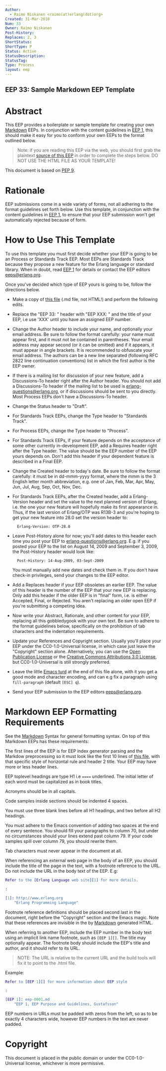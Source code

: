 ```yaml
---
Author:
  - Raimo Niskanen <raimo(at)erlang(dot)org>
Created: 31-Mar-2010
Num: 33
Owner: Raimo Niskanen
Post-History: 
Replaces: 2, 3
ShortStatus: 
ShortType: P
Status: Active
StatusDescription: 
StatusTag: 
Type: Process
layout: eep
---
```

EEP 33: Sample Markdown EEP Template
----

Abstract
========

This EEP provides a boilerplate or sample template for creating your own
[Markdown][] EEPs. In conjunction with the content guidelines in [EEP 1][],
this should make it easy for you to conform your own EEPs to the format
outlined below.

> Note: if you are reading this EEP via the web, you should first
> grab the plaintext [source of this EEP][eep.md] in order to complete the
> steps below.  DO NOT USE THE HTML FILE AS YOUR TEMPLATE!

This document is based on [PEP 9][].

Rationale
=========

EEP submissions come in a wide variety of forms, not all adhering to the
format guidelines set forth below.  Use this template, in conjunction with
the content guidelines in [EEP 1][], to ensure that your EEP submission
won't get automatically rejected because of form.

How to Use This Template
========================

To use this template you must first decide whether your EEP is going to be
an Process or Standards Track EEP.  Most EEPs are Standards Track because
they propose a new feature for the Erlang language or standard library.
When in doubt, read [EEP 1][] for details or contact the EEP editors
<eeps@erlang.org>.

Once you've decided which type of EEP yours is going to be, follow the
directions below.

- Make a copy of [this file][eep.md] (.md file, not HTML!) and perform the
  following edits.

- Replace the "EEP 33: " header with "EEP XXX: " and the title of your EEP,
  i.e use 'XXX' until you have an assigned EEP number.

- Change the Author header to include your name, and optionally your
  email address.  Be sure to follow the format carefully: your name
  must appear first, and it must not be contained in parentheses.
  Your email address may appear second (or it can be omitted) and if
  it appears, it must appear in angle brackets.  It is recommended
  to obfuscate your email address. The authors can be a new line
  separated (following RFC 2822 line continuation conventions) list
  in which the first author is the EEP owner.

- If there is a mailing list for discussion of your new feature, add
  a Discussions-To header right after the Author header.  You should
  not add a Discussions-To header if the mailing list to be used is
  <erlang-questions@erlang.org>, or if discussions should be sent to
  you directly.  Most Process EEPs don't have a Discussions-To header.

- Change the Status header to "Draft".

- For Standards Track EEPs, change the Type header to "Standards Track".

- For Process EEPs, change the Type header to "Process".

- For Standards Track EEPs, if your feature depends on the acceptance
  of some other currently in-development EEP, add a Requires header right
  after the Type header.  The value should be the EEP number of the EEP
  yours depends on.  Don't add this header if your dependent feature is
  described in a Final EEP.

- Change the Created header to today's date.  Be sure to follow the format
  carefully: it must be in dd-mmm-yyyy format, where the mmm is the
  3 English letter month abbreviation, e.g. one of Jan, Feb, Mar, Apr,
  May, Jun, Jul, Aug, Sep, Oct, Nov, Dec.

- For Standards Track EEPs, after the Created header, add a Erlang-Version
  header and set the value to the next planned version of Erlang, i.e.
  the one your new feature will hopefully make its first appearance in.
  Thus, if the last version of Erlang/OTP was R13B-3 and you're hoping
  to get your new feature into 28.0 set the version header to:

        Erlang-Version: OTP-28.0

- Leave Post-History alone for now; you'll add dates to this header each
  time you post your EEP to <erlang-questions@erlang.org>.  E.g. if you
  posted your EEP to the list on August 14, 2009 and September 3, 2009,
  the Post-History header would look like:

        Post-History: 14-Aug-2009, 03-Sept-2009

  You must manually add new dates and check them in.  If you don't have
  check-in privileges, send your changes to the EEP editor.

- Add a Replaces header if your EEP obsoletes an earlier EEP.  The value
  of this header is the number of the EEP that your new EEP is replacing.
  Only add this header if the older EEP is in "final" form, i.e. is either
  Accepted, Final, or Rejected.  You aren't replacing an older open EEP
  if you're submitting a competing idea.

- Now write your Abstract, Rationale, and other content for your EEP,
  replacing all this gobbledygook with your own text.  Be sure to adhere
  to the format guidelines below, specifically on the prohibition of tab
  characters and the indentation requirements.

- Update your References and Copyright section.  Usually you'll place
  your EEP under the CC0-1.0-Universal license, in which case just leave
  the "Copyright"
  section alone.  Alternatively, you can use the [Open Publication
  License][OPL] or the [Creative Commons Attributions 3.0 License][CCA3.0],
  but CC0-1.0-Universal is still strongly preferred.

- Leave the little [Emacs turd][] at the end of this file alone, with it
  you get a good mode and character encoding, and can e.g fix a
  paragraph using `fill-paragraph` (default `[ESC] q`).

- Send your EEP submission to the EEP editors <eeps@erlang.org>.

Markdown EEP Formatting Requirements
====================================

See the [Markdown][] Syntax for general formatting syntax.  On top of
this Markdown EEPs has these requirements:

The first lines of the EEP is for EEP index generator parsing and the
Markdow preprocessing so it must look like the first 10 lines of
[this file][eep.md], with that specific style of horizontal rule
and header 2 title.  Your EEP may have more or less header lines.

EEP toplevel headings are type H1 i.e `====` underlined.  The initial
letter of each word must be capitalized as in book titles.

Acronyms should be in all capitals.

Code samples inside sections should be indented 4 spaces.

You must use three blank lines before all H1 headings, and two before
all H2 headings.

You must adhere to the Emacs convention of adding two spaces at the
end of every sentence.  You should fill your paragraphs to column 70,
but under no circumstances should your lines extend past column 79.
If your code samples spill over column 79, you should rewrite them.

Tab characters must never appear in the document at all.

When referencing an external web page in the body of an EEP, you
should include the title of the page in the text, with a footnote
reference to the URL.  Do not include the URL in the body text of the
EEP.  E.g:

```erlang
Refer to the [Erlang Language web site][1] for more details.

:

[1]: http://www.erlang.org
    "Erlang Programming Language"
```

Footnote reference definitions should be placed second last in the
document, right before the "Copyright" section and the Emacs magic.
Note that these references are invisible in the by [Markdown][]
generated HTML.

When referring to another EEP, include the EEP number in the body text
using an implicit link name footnote, such as `[EEP 1][]`.  The title
may optionally appear.  The footnote body should include the EEP's
title and author, and it should refer to its URL.

> NOTE: The URL is relative to the current URL and the build
> tools will fix it to point to the .html file.
>

Example:

```erlang
Refer to [EEP 1][] for more information about EEP style

:

[EEP 1]: eep-0001.md
    "EEP 1, EEP Purpose and Guidelines, Gustafsson"
```

EEP numbers in URLs must be padded with zeros from the left, so as to
be exactly 4 characters wide, however EEP numbers in the text are
never padded.

[eep.md]: eep-0033.md "EEP Source"

[EEP 1]: eep-0001.md "EEP Purpose and Guidelines, Gustafsson"

[PEP 9]: http://www.python.org/dev/peps/pep-0009/ "Sample Plaintext PEP Template, Warsaw"

[Markdown]: http://daringfireball.net/projects/markdown/
   "Markdown Home Page"

[OPL]: http://www.opencontent.org/openpub/ "Open Publication License"

[CCA3.0]: http://creativecommons.org/licenses/by/3.0/ "Creative Commons Attribution 3.0 License"

[Emacs turd]: http://www.gnu.org/software/emacs/manual/html_node/emacs/Specifying-File-Variables.html "Specifying local file variables for Emacs"

Copyright
=========

This document is placed in the public domain or under the CC0-1.0-Universal
license, whichever is more permissive.

[EmacsVar]: <> "Local Variables:"
[EmacsVar]: <> "mode: indented-text"
[EmacsVar]: <> "indent-tabs-mode: nil"
[EmacsVar]: <> "sentence-end-double-space: t"
[EmacsVar]: <> "fill-column: 70"
[EmacsVar]: <> "coding: utf-8"
[EmacsVar]: <> "End:"
[VimVar]: <> " vim: set fileencoding=utf-8 expandtab shiftwidth=4 softtabstop=4: "